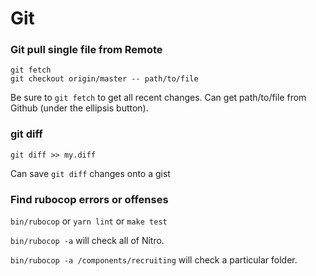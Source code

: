 # Git

### Git pull single file from Remote

```
git fetch
git checkout origin/master -- path/to/file
```

Be sure to `git fetch` to get all recent changes.
Can get path/to/file from Github (under the ellipsis button).

### git diff

```
git diff >> my.diff
```

Can save `git diff` changes onto a gist

### Find rubocop errors or offenses


`bin/rubocop` or `yarn lint` or `make test`

`bin/rubocop -a` will check all of Nitro.

`bin/rubocop -a /components/recruiting` will check a particular folder.
